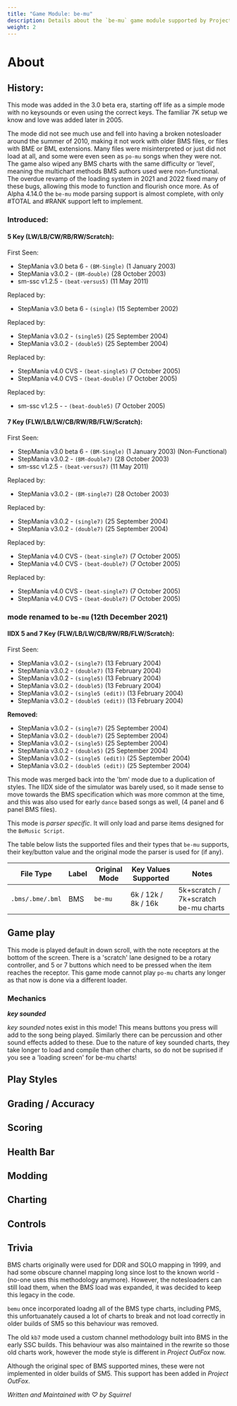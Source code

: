 ```yaml
---
title: "Game Module: be-mu"
description: Details about the `be-mu` game module supported by Project OutFox.
weight: 2
---
```



<!--
insert picture of gameplay 
-->

# About

## History:

This mode was added in the 3.0 beta era, starting off life as a simple mode with no keysounds or even using the correct keys. The familiar 7K setup we know and love was added later in 2005.

The mode did not see much use and fell into having a broken notesloader around the summer of 2010, making it not work with older BMS files, or files with BME or BML extensions. Many files were misinterpreted or just did not load at all, and some were even seen as ``po-mu`` songs when they were not. The game also wiped any BMS charts with the same difficulty or 'level', meaning the multichart methods BMS authors used were non-functional. The overdue revamp of the loading system in 2021 and 2022 fixed many of these bugs, allowing this mode to function and flourish once more. As of Alpha 4.14.0 the ``be-mu`` mode parsing support is almost complete, with only #TOTAL and #RANK support left to implement.

### Introduced:
#### 5 Key (LW/LB/CW/RB/RW/Scratch):

First Seen:
 * StepMania v3.0 beta 6 - ``(BM-Single)`` (1 January 2003) 
 * StepMania v3.0.2 - ``(BM-double)`` (28 October 2003)
 * sm-ssc v1.2.5 - ``(beat-versus5)`` (11 May 2011)

Replaced by:
 * StepMania v3.0 beta 6 - ``(single)`` (15 September 2002)

Replaced by:
 * StepMania v3.0.2 - ``(single5)`` (25 September 2004)
 * StepMania v3.0.2 - ``(double5)`` (25 September 2004) 

Replaced by:
 * StepMania v4.0 CVS - ``(beat-single5)`` (7 October 2005)  
 * StepMania v4.0 CVS - ``(beat-double)`` (7 October 2005)

Replaced by:
 * sm-ssc v1.2.5 - - ``(beat-double5)`` (7 October 2005)

#### 7 Key (FLW/LB/LW/CB/RW/RB/FLW/Scratch):

First Seen:
 * StepMania v3.0 beta 6 - ``(BM-Single)`` (1 January 2003) (Non-Functional)
 * StepMania v3.0.2 - ``(BM-double7)`` (28 October 2003)
 * sm-ssc v1.2.5 - ``(beat-versus7)`` (11 May 2011)


Replaced by:
 * StepMania v3.0.2 - ``(BM-single7)`` (28 October 2003)

Replaced by:
 * StepMania v3.0.2 - ``(single7)`` (25 September 2004)
 * StepMania v3.0.2 - ``(double7)`` (25 September 2004)

Replaced by:
 * StepMania v4.0 CVS - ``(beat-single7)`` (7 October 2005)  
 * StepMania v4.0 CVS - ``(beat-double7)`` (7 October 2005)

Replaced by:
 * StepMania v4.0 CVS - ``(beat-single7)`` (7 October 2005)  
 * StepMania v4.0 CVS - ``(beat-double7)`` (7 October 2005)

### mode renamed to ``be-mu`` (12th December 2021)

#### IIDX 5 and 7 Key (FLW/LB/LW/CB/RW/RB/FLW/Scratch):

First Seen:
 * StepMania v3.0.2 - ``(single7)`` (13 February 2004)
 * StepMania v3.0.2 - ``(double7)`` (13 February 2004)
 * StepMania v3.0.2 - ``(single5)`` (13 February 2004)
 * StepMania v3.0.2 - ``(double5)`` (13 February 2004) 
 * StepMania v3.0.2 - ``(single5 (edit))`` (13 February 2004)
 * StepMania v3.0.2 - ``(double5 (edit))`` (13 February 2004) 

**Removed:**
 * StepMania v3.0.2 - ``(single7)`` (25 September 2004)
 * StepMania v3.0.2 - ``(double7)`` (25 September 2004)
 * StepMania v3.0.2 - ``(single5)`` (25 September 2004)
 * StepMania v3.0.2 - ``(double5)`` (25 September 2004) 
 * StepMania v3.0.2 - ``(single5 (edit))`` (25 September 2004)
 * StepMania v3.0.2 - ``(double5 (edit))`` (25 September 2004) 

This mode was merged back into the 'bm' mode due to a duplication of styles. The IIDX side of the simulator was barely used, so it made sense to move towards the BMS specification which was more common at the time, and this was also used for early ``dance`` based songs as well, (4 panel and 6 panel BMS files).



This mode is _parser specific_. It will only load and parse items designed for the `BeMusic Script`.

The table below lists the supported files and their types that ``be-mu`` supports, their key/button value and the original mode the parser is used for (if any).

File Type|Label|Original Mode|Key Values Supported|Notes 
------------|-------------|-------------|-------------|-------------|
 ``.bms/.bme/.bml`` | BMS | ``be-mu`` | 6k / 12k / 8k / 16k | 5k+scratch / 7k+scratch be-mu charts

## Game play

This mode is played default in down scroll, with the note receptors at the bottom of the screen. There is a 'scratch' lane designed to be a rotary controller, and 5 or 7 buttons which need to be pressed when the item reaches the receptor. This game mode cannot play ``po-mu`` charts any longer as that now is done via a different loader.

### Mechanics
**_key sounded_**

_key sounded_ notes exist in this mode! This means buttons you press will add to the song being played. Similarly there can be percussion and other sound effects added to these. Due to the nature of key sounded charts, they take longer to load and compile than other charts, so do not be suprised if you see a 'loading screen' for be-mu charts!


## Play Styles

## Grading / Accuracy

## Scoring

## Health Bar

## Modding

## Charting

## Controls

## Trivia

BMS charts originally were used for DDR and SOLO mapping in 1999, and had some obscure channel mapping long since lost to the known world - (no-one uses this methodology anymore). However, the notesloaders can still load them, when the BMS load was expanded, it was decided to keep this legacy in the code.

``bemu`` once incorporated loadng all of the BMS type charts, including PMS, this unfortuanately caused a lot of charts to break and not load correctly in older builds of SM5 so this behaviour was removed.

The old ``kb7`` mode used a custom channel methodology built into BMS in the early SSC builds. This behaviour was also maintained in the rewrite so those old charts work, however the mode style is different in _Project OutFox_ now.

Although the original spec of BMS supported mines, these were not implemented in older builds of SM5. This support has been added in _Project OutFox_.

_Written and Maintained with ♡ by Squirrel_